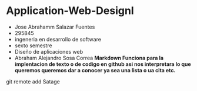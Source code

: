 # Application-Web-Designl

- Jose Abrahamm Salazar Fuentes 
- 295845
- ingeneria en desarrollo de software
- sexto semestre
- Diseño de aplicaciones web
- Abraham Alejandro Sosa Correa
**Markdown Funciona para la implentacion de texto o de codigo en github asi nos interpretara lo que queremos queremos dar a conocer ya sea una lista o ua cita etc.**

git remote add Satage
